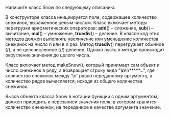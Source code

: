 Напишите класс Snow по следующему описанию.

В конструкторе класса инициируется поле, содержащее количество снежинок, выраженное целым числом.
Класс включает методы перегрузки арифметических операторов: __add__() – сложение, __sub__() –
вычитание, __mul__() – умножение, __truediv__() – деление. В классе код этих методов должен выполнять
увеличение или уменьшение количества снежинок на число n или в n раз. Метод __truediv__() перегружает
обычное (/), а не целочисленное (//) деление. Однако пусть в методе происходит округление значения до
целого числа.

Класс включает метод makeSnow(), который принимает сам объект и число снежинок в ряду, а возвращает
строку вида "*****\n*****\n*****…", где количество снежинок между '\n' равно переданному аргументу, а
количество рядов вычисляется, исходя из общего количества снежинок.

Вызов объекта класса Snow в нотации функции с одним аргументом, должен приводить к перезаписи
значения поля, в котором хранится количество снежинок, на переданное в качестве аргумента значение. 